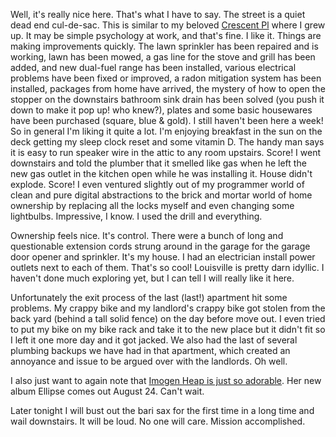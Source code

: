 Well, it's really nice here. That's what I have to say. The street is a quiet dead end cul-de-sac. This is similar to my beloved [Crescent Pl](http://maps.google.com/maps?f=q&source=s_q&hl=en&geocode=&q=crescent+pl,+cranford,+nj&sll=40.011839,-105.277176&sspn=0.475422,1.036835&ie=UTF8&t=h&z=17&iwloc=A) where I grew up. It may be simple psychology at work, and that's fine. I like it. Things are making improvements quickly. The lawn sprinkler has been repaired and is working, lawn has been mowed, a gas line for the stove and grill has been added, and new dual-fuel range has been installed, various electrical problems have been fixed or improved, a radon mitigation system has been installed, packages from home have arrived, the mystery of how to open the stopper on the downstairs bathroom sink drain has been solved (you push it down to make it pop up! who knew?), plates and some basic housewares have been purchased (square, blue & gold). I still haven't been here a week! So in general I'm liking it quite a lot. I'm enjoying breakfast in the sun on the deck getting my sleep clock reset and some vitamin D. The handy man says it is easy to run speaker wire in the attic to any room upstairs. Score! I went downstairs and told the plumber that it smelled like gas when he left the new gas outlet in the kitchen open while he was installing it. House didn't explode. Score! I even ventured slightly out of my programmer world of clean and pure digital abstractions to the brick and mortar world of home ownership by replacing all the locks myself and even changing some lightbulbs. Impressive, I know. I used the drill and everything.

Ownership feels nice. It's control. There were a bunch of long and questionable extension cords strung around in the garage for the garage door opener and sprinkler. It's my house. I had an electrician install power outlets next to each of them. That's so cool! Louisville is pretty darn idyllic. I haven't done much exploring yet, but I can tell I will really like it here.

Unfortunately the exit process of the last (last!) apartment hit some problems. My crappy bike and my landlord's crappy bike got stolen from the back yard (behind a tall solid fence) on the day before move out. I even tried to put my bike on my bike rack and take it to the new place but it didn't fit so I left it one more day and it got jacked. We also had the last of several plumbing backups we have had in that apartment, which created an annoyance and issue to be argued over with the landlords. Oh well.

I also just want to again note that [Imogen Heap is just so adorable](http://www.youtube.com/watch?v=EWwSJh2vk4s). Her new album Ellipse comes out August 24\. Can't wait.

Later tonight I will bust out the bari sax for the first time in a long time and wail downstairs. It will be loud. No one will care. Mission accomplished.